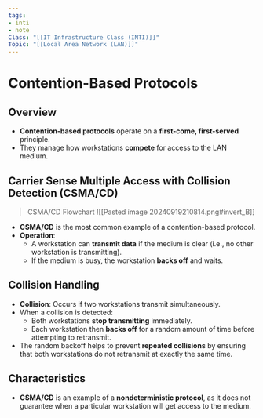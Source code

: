 ```yaml
---
tags:
- inti
- note
Class: "[[IT Infrastructure Class (INTI)]]"
Topic: "[[Local Area Network (LAN)]]"
---
```


# Contention-Based Protocols

## Overview

- **Contention-based protocols** operate on a **first-come, first-served** principle.
- They manage how workstations **compete** for access to the LAN medium.

## Carrier Sense Multiple Access with Collision Detection (CSMA/CD)

> CSMA/CD Flowchart
> ![[Pasted image 20240919210814.png#invert_B]]


- **CSMA/CD** is the most common example of a contention-based protocol.
- **Operation**:
  - A workstation can **transmit data** if the medium is clear (i.e., no other workstation is transmitting).
  - If the medium is busy, the workstation **backs off** and waits.

## Collision Handling

- **Collision**: Occurs if two workstations transmit simultaneously.
- When a collision is detected:
  - Both workstations **stop transmitting** immediately.
  - Each workstation then **backs off** for a random amount of time before attempting to retransmit.
- The random backoff helps to prevent **repeated collisions** by ensuring that both workstations do not retransmit at exactly the same time.

## Characteristics

- **CSMA/CD** is an example of a **nondeterministic protocol**, as it does not guarantee when a particular workstation will get access to the medium.




